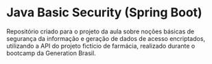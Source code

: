 # Java Basic Security (Spring Boot)

Repositório criado para o projeto da aula sobre noções básicas de segurança da informação e geração de dados de acesso encriptados, utilizando a API do projeto fictício de farmácia, realizado durante o bootcamp da Generation Brasil.
